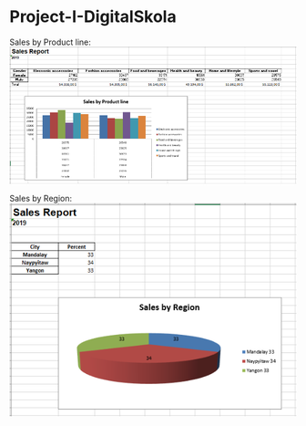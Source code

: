 # Project-I-DigitalSkola

Sales by Product line:
![](images/sales-by-product-line.PNG)

Sales by Region:
![](images/sales-by-region.PNG)